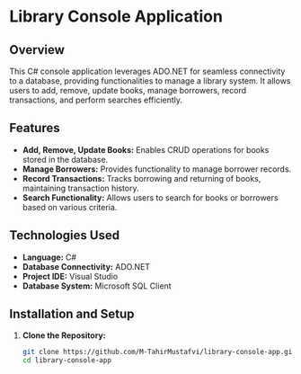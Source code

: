 # Library Console Application

## Overview

This C# console application leverages ADO.NET for seamless connectivity to a database, providing functionalities to manage a library system. It allows users to add, remove, update books, manage borrowers, record transactions, and perform searches efficiently.

## Features

- **Add, Remove, Update Books:** Enables CRUD operations for books stored in the database.
- **Manage Borrowers:** Provides functionality to manage borrower records.
- **Record Transactions:** Tracks borrowing and returning of books, maintaining transaction history.
- **Search Functionality:** Allows users to search for books or borrowers based on various criteria.

## Technologies Used

- **Language:** C#
- **Database Connectivity:** ADO.NET
- **Project IDE:** Visual Studio
- **Database System:** Microsoft SQL Client
## Installation and Setup

1. **Clone the Repository:**
   ```bash
   git clone https://github.com/M-TahirMustafvi/library-console-app.git
   cd library-console-app
